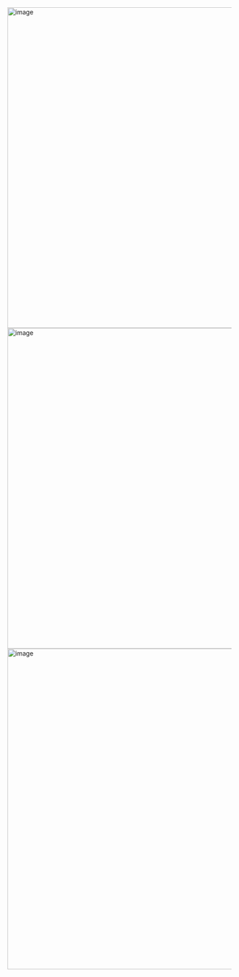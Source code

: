 <img width="720" alt="image" src="https://user-images.githubusercontent.com/125098211/235549766-0c641429-5fa0-4360-80b0-6ed98151d2a9.png">
<img width="720" alt="image" src="https://user-images.githubusercontent.com/125098211/235549810-160fa2b6-0c70-4eea-b63e-33de33c10532.png">
<img width="720" alt="image" src="https://user-images.githubusercontent.com/125098211/235549859-2e7af517-4bcb-40d6-a42c-6d7333130798.png">

